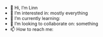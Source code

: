 - 👋 Hi, I’m Linn
- 👀 I’m interested in: mostly everything
- 🌱 I’m currently learning: 
- 💞️ I’m looking to collaborate on: something
- 📫 How to reach me: 

<!---
haojinxxx/haojinxxx is a ✨ special ✨ repository because its `README.md` (this file) appears on your GitHub profile.
You can click the Preview link to take a look at your changes.
--->

